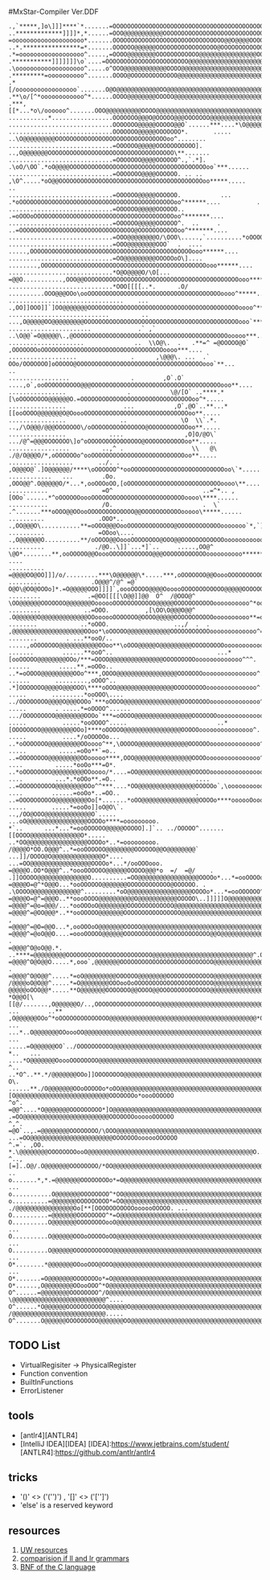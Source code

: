 #MxStar-Compiler Ver.DDF


	.,`*****,]o\]]]****`*.......=OOOOOOOOOOOOOOOOOOOOOOOOOOOOOOOOOOOOOOOOOOOOOOOOOOOOOOOOOOOOOOOOOOOOOOOOOOOO^......                        
	..*************]]]]*,*......=OOO@@@@@@@@@@@OOOOOOOOOOOOOOOOOOOOOOOOOOOOOOOOOOOOOOOOOOOOOOOOOOOOOOOOOOOOOOO*.....                        
	=oooooooooooooooooooo*.......OOOOOOOOOOOOOOOOOOOOOOOOOOOOOOO@@O@@@@OOOOOOOOOOOOOOOOOO@@@@@@@@OOOOOOOOOOO@O*.....                        
	..*.****************=*.......OOOOOO@@@@@@OOOOOOOOOOOOOOOOO@OOOOOOOOOOOOOOOOOOOOOOOOOOOOOOOOOOOOOOOOOOOOO@O*.....                        
	.*=oooooooooooooooooo^.....,=OOOO@@@@@@@@OOOOOOOOOOOO@@@@@@@@@@@@@@@@OOOOOOOOOOOOOOOOOOOOOOOOOOOOOOOOOOOOO*.....                        
	.***********]]]]]]]\o`....=OOOOOOOOOOOOOOOOOOOOOOO@@@@@@@@@@@@@@@@@@@@@OOOOOOOOOOOOOOOOOOOOO@OOOOOOOOOO@@O......                        
	.\ooooooooooooooooooo^.....o^OOO@@@@@@@@@@@@OOOO@@@@@@@@@@@@@@@@@@@@@@@@@@OOOOOOOOOOOOOOOOOOOOOOOOOOOOOO@O*.....                        
	.*********=oooooooooo^.......OOOO@OOOOOOOOOOOOO@@@@@@@@@@@@@@@@@@@@@@@@@@@@OOOOOOOOOO@@@@@@@@@OOOOOOOOOOOO*.......                      
	.*[/ooooooooooooooooo`.......O@O@@@@@@@@@@@@OO@@@@@@@@@@@@@@@@@@@@@@@@@@@@@@@OOOOOOOOOOOOOOOOOOOOOOOOOOOOO*.......                      
	.**\o/[^*oooooooooooo^*......OOOO@@@@@@@@OOOOO@@@@@@@@@@@@@@@@@@@@@@@@@@@@@@@OOOOOOOOOOOOOOOOOOOOOOOOOOOOO*.......                      
	.***,[[*...*o\/oooooo^.......OOO@@@@@@@@@@OOOO@@@@@@@@@@@@@@@@@@@@@@@@@@@@@@@OOOOOOOOOOOOOOOOOOOOOOOOOOOOO*......                       
	...........*.................OOOOOOO@@@O@OOOOO@@@OOOOOOO@@@@@@@@@@@@@@@@@@@@OOOOOOOOOOOOOOOOOOOOOOOOOOOOOO*.......                      
	.............................OOOOOOO@@@@@OOOOO@@O`......***....*\O@@@@@@@@@@OOOOOOOOOOOOOOOOOOOOOOOOOOOOOO`**......                     
	.............................OOOOOOO@@@@@OOOOOOO*.       ..... ..\O@@@@@@@@@OOOOOOOOOOOOOOOOOOOOOOOOOOOOOOOoo^........                  
	.............................=OOOOOO@@@@@OOOOOOOOOOO].          ..,O@@@@@@@OOOOOOOOOOOOOOOOOOOOOOOOOOOOOOOOOOO\**.......                
	.............................=OOOOOOO@@@@OOOOOO^.,`.*]. .\oO/\OO`.*oO@@@@OOOOOOOOOOOOOOOOOOOOOOOOOOOOOOOOOOOOOOoo`***......             
	.............................=OOOOOOO@@@@OOOOOO. .. ..   ,\O^.....*oO@@OOOOOOOOOOOOOOOOOOOOOOOOOOOOOOOOOOOOOOOOoo*****.....           ..
	.............................=OOOOOO@@@@@OOOOOO.           ...   .*oOOOOOOOOOOOOOOOOOOOOOOOOOOOOOOOOOOOOOOOOOOOoo^******....          . 
	.............................=OOOOOO@@@@@OOOOOO..                .=oOOOoOOOOOOOOOOOOOOOOOOOOOOOOOOOOOOOOOOOOOOOoo^*******....           
	.............................=OOOOOO@@@@@OOOOOO^.  ..     .     ..=OOOOOOOOOOOOOOOOOOOOOOOOOOOOOOOO@OOOOOOOOOOOoo^*******....           
	.............................=OOO@@@@@@@@O/\OOO\.....,`..........*oOOOOOOOOOOOOOOOOOOOOOOOOOOOOOOOOOOOOOOOOOOOOooo******.....           
	.............................=OOO@@@@@@@@OOO`  .  ....      .....,OOOOOOOOOOOOOOOOOOOOOOOOOOOOOOOOOOOOOOOOOOOOOooo******....            
	.............................=OO@@@@@@@@@OOOOOoO\]....  ........,OOOOOOOOOOOOOOOOOOOOOOOOOOOOOOOOOOOOOOOOOOOOOOooo******....            
	.............................*O@O@@@@O/\O[...  =@@O...........,OOO@@OOOOOOOOOOOOOOOOOOOOOOOOOOOOOOOOOOOOOOOOOOOooo******...             
	.............................*OOO[[[[..*.      .O/ ..........OOO@@@OOo\ooOOOOOOOOOOOOOOOOOOOOOOOOOOOOOOOOOOOOOoooo^*****...             
	................................    ...       .,OO]]OOO]]`]OO@@@@@@@OOOOOOOOOOOOOOOOOOOOOOOOOOOOOOOOOOOOOOOOOOoooo^*****...             
	............................         ..        ...,O@@@@@OO@@@@@@@@@OOOOOOOOOOOOOOOOOOOOOOOOOOOOOOOOOOOOOOOOOOOooo`*****...             
	.......................             .` ,`         ..\O@@`=O@@@@@\.,@OOOOOOOOOOOOOOOOOOOOOOOOOOOOOOOOOOOOOOOOOOOooooo***.....            
	.....................              ..  \\O@\.  .   .**=^ =@OOOOO@O` ,OOOOOOOoOOOOOOOOOOOOOOOOOOOOOOOOOOOOOOOOOOoooo***....              
	...................               .      ,\@@@\. ...  .` OOo/OOOOOOO]oOOOOO@OOOOOOOOOOOOOOOOOOOOOOOOOOOOOOOOOOOooo`**...              ..
	.................                 .        ,O`.O`   ....,o`,ooOOOOOOOOOO@@@OOOOOOOOOOOOOOOOOOOOOOOOOOOOOOOOOOOOooo**....                
	................                 .           \@/[O` ..****.*[\oOOOOOOOO@@@@@@O.=OOOOOOOOOOOOOOOOOOOOOOOOOOOOOOOoo^*.....                
	................                ...           ,O`,@O`..**...*[[ooOOOO@@@@@@@O@OoooOOOOOOOOOOOOOOOOOOOOOOOOOOOOOoo**.....                
	................               ..               \O  \\`.*.   ..,/\O@@@/@@@OOOOOOO\/oOOOOOOOOOOOOOOO@OOOOOOOOOOOoo**.....                
	................            ....                 ,O]O/@O\`    .../@^=@@@OOOOOOO\]o^oOOOOOOOOOOOOOOO@OOOOOOOOOOOoo**.....                
	.................         ..,^ .                   \\   @\    ./@/O@@@O/*,oOOOOOOo^ooOOOOOOOOOOOOOOOOOOOOOOOOOOoo**.....                
	..................       ../. .                     ,O@@@O@`.]O@@@@@@/****\oOOOOOO^*ooOOOOOOOOOOOOOOOOOOOOOOOOOOoo\`*.....              
	............   ...        .Oo.                       ,OOO@@^.O@@@@@O/*...*,ooOOOoOO,[oOOOOOOOOOOOOOOOOOOOOOOOOOOoooo\**....             
	...........               =O^                         ..=^*.. ,[OOo`......*^oOOOOOOoooOOOOOOOOOOOOOOOOOOOOOOOOOOoooo\****......         
	...........               /O.                         .  \`     .^.......***oOOO@@OOooOOOOOOOOOOOOO@@OOOOOOOOOOOooooo\*****......       
	..........               .OOO*..                     .,OO@@@O\...........**=oOOO@@@OooOOOOOOOOOOOOO@OOOOOOOOOOOOooooooo`*,`]***...      
	..........               =OOoo\....                 .,O@@@@@@O..........**/oOOOO@@OoooOOOOOOOO@OOO@@OOOOOOOOOOOOooooooooooo*****..      
	..........              ./@O..\]]`...*]`..     .....,OO@^ \@O*........**,ooOOOOO@@OoooOOOOOOOOOOOO@@@OOOOOOOOOOOOoooooooooo******.  ....
	..........              =@@@@OO@OO]]]/o/.........***\O@@@@@@\*.....***,oOOOOOOO@@OoooOOOOOOOOOOOOO@@@OOOOOOOOOOOOoooooooooo/*****.      
	.........              .O@@@^/@^ =@` O@O\@OO@OOOo]*.=O@@@@@OOO]]]]`,oooOOOOO@@@@OooooOOOOOOOOOOOO@@@@@OOOOOOOOOOOoooooooooo**=****      
	.........             .=@OO[[[[\O@@]]@@  O^  /@OOO@^    \OO@@@@@@OOOOOOO@@@@@@@OoooooOOOOOOOOOOOO@@@@@OOOOOOOOOOOoooooooooo^*oo=,^      
	.........            ..=OOO.          ,[\OO\O@@@O@@^    .O@@@@@@O@@@@@@@@@@@@@OOoooooOOOOOOO@OOOO@@@@@OOOOOOOOOOOoooooooooo**=o*=^      
	........            ..*oOOO.                  ..,/  .  . ,@@@@@@@@@@@@@@@@@@@@OOoo*\oOOOOO@@@@@@@@@@@@OOOOOOOOOOOooooooooooooo^=/^      
	........        . ...**ooO/..                        .....,oOOOOOOO@@@@@@@@@@@OOoo**\oOOO@@@@@O@@@@@@@@@OOOOOOOOOoooooooooooooo^^^.     
	.......        ......**ooO^..                             ...*[ooOOOOO@@@@@@@@OOo/***=OOOO@@@@@@@@@@@@@@@OOOOOOOOOooooooooooooo^^^.     
	......        .....**.=oOOo..                               ..*=oOOOO@@@@@@@@@OOo^***,OOOO@@@@@@@@@@@@@@@@@OOOOOOOooooooooooooooo^.     
	......       .........,oOOO^..                              .*]OOOOOOO@@@@O@@@OOO\****oOOO@@@@@@@@@@@@@@@@OOOOOOOOOoooooooooooooo^.     
	.....       .........*ooOOO\....                           ../OOOOOOOO@@@@O@@@OOOo`***oOOOO@@@@@@@@@@@@@@@@OOOOOOOOoooooooooooooo^.     
	.....        . .....*=oOOOO^......                       .../OOOOOOOOO@@@@@@@@OOOo`***=oOOOO@@@@@@@@@@@@@@@@OOOOOOOoooooooooooooo^.     
	.....          .....*ooOOOO^.....                         ..*[OOOOOOOO@@@@@@@@@OOo]****oOOOOO@@@@@@@@@@@@@@@@OOOOOooooooooooooooo^.     
	.....          ....*/oOOOOOo...                            ..*oOOOOOOO@@@@@@@@@OOoooo^**,\OOOOO@@@@@@@@@@@@@@OOOOOOoooooooooooooo^.     
	.....         .....=oOo**`=o..                             ..=OOOOOOOO@@@@@@@@@OOooooo****,OOO@@@@@@@@@@@@@@@@OOOOooooooooooooooo^.     
	....         .....*ooOo***=O*.                            ..*oOOOOOOOO@@@@@@@@@OOoooo/*....=OO@@@@@@@@@@@@@@@OOOOOooooooooooooooo^.     
	....         ...*.*oOOo**.=O..                      ....  ..=OOOOOOOOOO@@@@@@@@OOo^^***....*OO@@@@@@@@@@@@@@@@OOOOOo`,\oooooooooo^.     
	....        ......=ooOo*..=OO..                     .     ..=OOOOOOOOOO@@@@@@@@@Oo[*.......*oOO@@@@@@@@@@@@@@@@OOOOo****oooooOooo\.     
	.....       .....*=ooOo]]oO@O\`.                         ..,/OO@OOO@@@@@@@@@@@@@O`.....  ...oO@@@@@@@@@@@@@@@@@OOOOo****=ooooooooo.     
	*`..      ...*...*=ooOOOOOO@@@@@OOOOO].]`.. ../OOOOO^.......[[OOOO@@@@@@@@@@@@@@O*.....  ..*OO@@@@@@@@@@@@@@@@@OOOOo*..*=ooooooooo.     
	/@@@@O*OO.O@@@^..*=ooOOOOOO@@@@@@@@OOOOOO@@O@@@@@@@@` ...]]/OOOO@O@@@@@@@@@@@@@@O*....  ...=OO@@@@@@@@@@@@@@@@@OOOOo*...*/ooOOOooo.     
	=@@@@O.OO*O@@@^..*oooOOOOOO@@@@@@OOOOO@@@*o  =/  =@/    . .]]OOOOO@@@@@@@@@@@@@@O..........=OO@@@@@@@@@@@@@@@@@OOOOo*...*=ooOOOOoO`     
	=@@@@O=@^*O@@O...*ooOOOOOO@@@@@@@OOOOOOOOOOOO@OOOOOO. .     .\OOOO@@@@@@@@@@@@@@^.........*oO@@@@@@@@@@@@@@@@@@OOOOo*...*=ooOOOOOO^     
	=@@@@O=@^=@@@O..**oooOOOO@@@@@@@@@@O@@@@@@@@@@@OOOOO\..]]]]]O@@@@@@@@@@@@@@@@@@@^........*,oO@@@@@@@@@@@@@@@@@@OOOOo*...*=ooOOOOOO^     
	=@@@@^=@o=@@@/...*ooOOOoO@@@@@@@@OOOOOOOOOOOOO@@@@@@@@@@@@@@@@@@@@@@@@@@@@@@@@@@O........*,OO@@@@@@@@@@@@@@@@@@OOOOo^*...*ooOOOOOO^     
	=@@@@^=@OO@@@*..**ooOOOOO@@@@@@@OOOOOOOOOOOOOOOO@@@@@@@@@@@@@@@@@@@@@@@@@@@@@@@@O`]]]].***=OO@@@@@@@@@@@@@@@@@@OOOOOo**.**oooOOOOO^    ,
	=@@@@^=@O=@@O...*,ooOOOoO@@@@@@@OOOOO@@@@@@@@@@@@@@@@@@@@@@@@@@@@@@@@@@@@@@@@@@@@@@/[\.O@@@@@@@@@@@@@@@@@@@@@@@OOOOOO^*.**ooOOOOOO^     
	=@@@@^=@oO@@O....=oooOOOOO@@@@@@OOOOOOOOOOOOOOOOOOOOOOOO@@O@@@@@@@@@@@@@@@@@@@@@@@@@O\.O@@@@@@@@@@@@@@@@@@@@@@@@OOOOOo*.*=ooOOOOOO^ .   
	=@@@@^O@oO@@.*.  ..****=@@@@@@@@@OOOOOOOOOOOOOOOOOOOOOOOO@@@@@@@@@@@@@@@@@@@@@@@@@@@@^.O@@@@@@@@@@@@@@@@@@@@@@@@OOOOOo`***ooOOOOOO^.*   
	=@@@@^O@O@@O.....*,ooo`,@@@@@@@OOOOOOOOOOOOOOOOOOOOOOOOOO@@@@@@@@@@@@@@@@@@@@@@@@@@@@^.O@@@@@@@@@@@@@@@@@@@@@@@@OOOOOO^**=ooOOOOOO^ .   
	=@@@@^O@O@@^.....*=oO@@@@@@@@@OOOOOO@@@@@@@@OOOOOOOOOOOOO@@@@@@@@@@@@@@@@@@@@@@@@@@@@O.O@@@@@@@@@@@@@@@@@@@@@@@@OOOOOO^**=ooOOOOOO^     
	/@@@@oO@O@@^.....*=O@@@@@@@@OOOooOoOOOOOOOOOOOOOOOOOOOOOO@@@@@@@@@@@@@@@@@@@@@@@@@@@@O.O@@@@@@@@@@@@@@@@@@@@@@@@OOOOOOo**/ooOOOOOO^     
	@@@@@oOOO@@*.....**O@@@@@@@OOOOOOO@@OOOO@@OOOOOOOOOOOOOO@@@@@@@@@@@@@@@@@@@@@@@@O@@\/@.O@@@@@@@@@@@@@@@@@@@@@@@@OOOOOOo**\oOOOOOOO^     
	*O@@O[\[[@/.......,O@@@@@@O/..,OOOOOOOOOOOOOOOOOO@@@@@@@@@@@@@@@@@@@@@@@@@@@@@@@@@@@@@*O@@@@@@@@@@@@@@@@@@@@@@@@OOOOOOOo]ooOOOOOOO^     
	...        ..**  ,O@@@@@@OOo^*oOOOOOOOOOOOOOO@@@@@@@@@@@@@@@@@@@@@@@@@@@@@@@@@@@@@@@@@*O@@@@@@@@@@@@@@@@@@@@@@@@OOOOOOOOooOOOOOOOO^     
	...        ...*..O@@@@@@@OOoooOO@@@@@@@@@@@@@@@@@@@@@@@@@@@@@@@@@@@@@@@@@@@@@@@@@@@@@@*O@@@@@@@@@@@@@@@@@@@@@@@@OOOOOOOOOOOOOOOOOO^     
	...        .....=O@@@@@@OO`../OOOOOOOOOO@@@@@@@@@@@@@@@@@@@@@@@@@@@@@@@@@@@@@@@@@@@@@@,@@@@@@@@@@@@@@@@@@@@@@@@@@OOOOOOOooooOOOOOOO     
	*..   ...  ....*O@@@@@@@OoooOOOOOOOO@@@@@@@@@@@@@@@@@@@@@@@@@@@@@@@@@@@@@@@@@@@@@@@O@Oo@@@@@@@@@@@@@@@@@@@@@@@@@@OOOOOOOo**oooOOOOO     
	^.. ..*O^..**.*/@@@@@@@OOo]]OOOOOOOO@@@@@@@@@@@@@@@@@@@@@@@@@@@@@@@@@@@@@@@@@@@@@@O]@OO@@@@@@@@@@@@@@@@@@@@@@@@@@OOOOOOOo*,oooOOOOO.    
	O\.  ......**./O@@@@@@@OOoOOOOOo*oOO@@@@@@@@@@@@@@@@@@@@@@@@@@@@@@@@@@@@@@@@@@@@@O[..[O@@@@@@@@@@@@@@@@@@@@@@@@@@OOOOOOOo*oooOOOOOO     
	^o^. =@@^....*O@@@@@@@OOOOOOOOO*]O@@@@@@@@@@@@@@@@@@@@@@@@@@@@@@@@@@@@@@@@@@@@@@/.   .=OO@@@@@@@@@@@@@@@@@@@@@@@@OOOOOOOoooooOOOOOO     
	^,^. =@O`..,.=@@@@@@@@OOOOOOOO/\OOO@@@@@@@@@@@@@@@@@@@@@@@@@@@@@@@@@@@@@@@@@@@@O.   ...=OO@@@@@@@@@@@@@@@@@@@@@@@OOOOOOOoooooOOOOOO     
	^.=`. ,OO. *.\@@@@@@@@OOOOOOOOooO@@@@@@@@@@@@@@@@@@@@@@@@@@@@@@@@@@@@@@@@@@@@@@O.......=OO@@@@@@@@@@@@@@@@@@@@@@@OOOOOOOo\=oooOOOOO.    
	^..,[=]..O@/.O@@@@@@@OOOOOOOO/*OO@@@@@@@@@@@@@@@@@@@@@@@@@@@@@@@@@@@@@@@@@@@@@@O../Oo*,oOO@@@@@@@@@@@@@@@@@@@@@@@OOOOOOOo/*,ooOOOOO. .. 
	o.......*,*.=@@@@@@@OOOOOOOOo*=O@@@@@@@@@@@@@@@@@@@@@@@@@@@@@@@@@@@@@@@@@@@@@@@^.,O@O^.*=O@@@@@@@@@@@@@@@@@@@@@@@OOOOOOOoo*ooooOOOO. ...
	o...........O@@@@@@@OOOOOOOO^*OO@@@@@@@@@@@@@@@@@@@@@@@@@@@@@@@@@@@@@@@@@@@@@@@`.=O@@^..=@@@@@@@@@@@@@@@@@O@@@@@@OOOOOOOooooooOOOOO.....
	o..........=@@@@@@@OOOOOOOOO*=OO@@@@@@@@@@@@@@@@@@@@@@@@@@@@@@@@@@@@@@@@@@@@@@O*oO@@^ ./@@@@@@@@@@@@@@@@Oo[**[OOOOOOOOOOOoooooOOOOO. ...
	O..........=@@@@@@@OOOOOOOO^*=O@@@@@@@@@@@@@@@@@@@@@@@@@@@@@@@@@@@@@@@@@@@@@@@^.o@@/.,O@@@@@@@@@@@@@@@@@O`]O]]`.=oOOOOOOo]]]OOOOOOO.....
	O..........O@@@@@@@OOOOOOOOooO@@@@@@@@@@@@@@@@@@@@@@@@@@@@@@@@@@@@@@@@@@@@@@@/.....,/O@@@@@@@@@@@@@@@@@@@@@O[\OOO@@@@@@@@@@@@@@@@@@. ...
	O..........O@@@@@@OOOoOOOOOoOO@@@@@@@@@@@@@@@@@@@@@@@@@@@@@@@@@@@@@@@@@@@@@@@O/OO@OOOO@@@@@@@O@@@@@@@@O@@@@@@\]]`.,/OOO@@@@@@@@@@@@^ ...
	O..........O@@@@@@OOOOOOOOOOO@@@@@@@@@@@@@@@@@@@@@@@@@@@@@@@@@@@@@@@@@@@@@@@@@@@@@@@@@@@@@@OO@@@@@@@@@@@@@@@@@@@@@@@@@@@@@@@@@@@@@@^ ...
	O*........*@@@@@@@OOooOOO@OOO@@@@@@@@@@@@@@@@@@@@@@@@@@@@@@@@@@@@@@@@@@@@@@@@@@@@@@@@@@@@@@O@@@@@@@@@@@@@@@O@@@@@@@@@@@@@@@@@@@@@@@^ ...
	O*.......=O@@@@@@@OOOOOOOo*=O@@@@@@@@@@@@@@@@@@@@@@@@@@@@@@@@@@@@@@@@@@@@@@@@@@@@@@@@@@@@@@@@@@@@@@@@@@@@@@@@@@@@@@@@@@@@@@@@@@@@@@^....
	O*......,O@@@@@@@@OOooOOO^*O@@@@@@@@@@@@@@@@@@@@@@@@@@@@@@@@@@@@@@@@@@@@@@@@@@@@@@@@@@@@@@@@@@@@@@@@@@@@@@@@O@@@@@@@@@@@@@@@@@@@@@@^....
	O^......=@@@@@@@@OOOOOOOO^/O@@@@@@@@@@@@@@@@@@@@@@@@@@@@@@@@@@@@@@@@@@@@@@@@@@@@@@@@@@@@@@@@@@@@@@@@@@  \@@@@@@@@@@@@@@@@@@@@@@@@@@^....
	O^......*O@@@@@@OOOOOOOOOOO@@@@@@O@@@@@@@@@@@@@@@@@@@@@@@@@@@@@@@@@@@@@@@@@@@@@@@@@@@@@@@O@@@@@@@@@@@O^ /@@@@@@@@@@@@@@@@@@@@@@@@@@.....
	O^.......O@@@@@@OOOOOOOOO@@@@@@@OO@@@@@@@@@@@@@@@@@@@@@@@@@@@@@@@@@@@@@@@@@@@@@@@@@@@@@@@O@@@@@@@@@oO@@@@@@@@@@@@@@@@@@@@@@@@@@@@@@.....


TODO List
-----
 - VirtualRegisiter -> PhysicalRegister 
 - Function convention
 - BuiltInFunctions
 - ErrorListener

tools
-----

 - [antlr4][ANTLR4]
 - [IntelliJ IDEA][IDEA]
[IDEA]:https://www.jetbrains.com/student/
[ANTLR4]:https://github.com/antlr/antlr4

tricks
------

 - '()' <> ('('')') , '[]' <> ('['']')
 - 'else' is a reserved keyword

resources
---------

1. [UW resources][1]
2. [comparision if ll and lr grammars][2]
3. [BNF of the C language][3]



  [1]: https://courses.cs.washington.edu/courses/csep501/11au/
  [2]: https://cs.stackexchange.com/questions/43/language-theoretic-comparison-of-ll-and-lr-grammars 
  [3]: https://cs.wmich.edu/~gupta/teaching/cs4850/sumII06/The%20syntax%20of%20C%20in%20Backus-Naur%20form.htm
